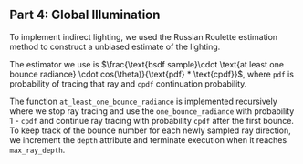 ## Part 4: Global Illumination

To implement indirect lighting, we used the Russian Roulette estimation method to construct a unbiased estimate of the lighting. 

The estimator we use is $\frac{\text{bsdf sample}\cdot \text{at least one bounce radiance} \cdot cos(\theta)}{\text{pdf} * \text{cpdf}}$, where `pdf` is probability of tracing that ray and `cpdf` continuation probability. 

The function `at_least_one_bounce_radiance` is implemented recursively where we stop ray tracing and use the `one_bounce_radiance` with probability 1 - `cpdf` and continue ray tracing with probability `cpdf` after the first bounce. To keep track of the bounce number for each newly sampled ray direction, we increment the `depth` attribute and terminate execution when it reaches `max_ray_depth`. 